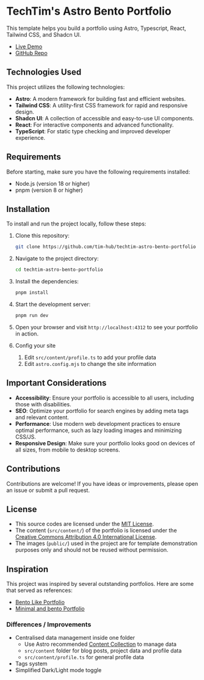 # TechTim's Astro Bento Portfolio

This template helps you build a portfolio using Astro, Typescript, React, Tailwind CSS, and Shadcn UI.

- [Live Demo](https://techtim42.com)
- [GitHub Repo](https://github.com/tim-hub/techtim-astro-bento-portfolio)

## Technologies Used

This project utilizes the following technologies:

- **Astro**: A modern framework for building fast and efficient websites.
- **Tailwind CSS**: A utility-first CSS framework for rapid and responsive design.
- **Shadcn UI**: A collection of accessible and easy-to-use UI components.
- **React**: For interactive components and advanced functionality.
- **TypeScript**: For static type checking and improved developer experience.

## Requirements

Before starting, make sure you have the following requirements installed:

- Node.js (version 18 or higher)
- pnpm (version 8 or higher)

## Installation

To install and run the project locally, follow these steps:

1. Clone this repository:

   ```bash
   git clone https://github.com/tim-hub/techtim-astro-bento-portfolio
   ```

2. Navigate to the project directory:

   ```bash
   cd techtim-astro-bento-portfolio
   ```

3. Install the dependencies:

   ```bash
   pnpm install
   ```

4. Start the development server:

   ```bash
   pnpm run dev
   ```

5. Open your browser and visit `http://localhost:4312` to see your portfolio in action.
6. Config your site
   1. Edit `src/content/profile.ts` to add your profile data
   2. Edit `astro.config.mjs` to change the site information


## Important Considerations

- **Accessibility**: Ensure your portfolio is accessible to all users, including those with disabilities.
- **SEO**: Optimize your portfolio for search engines by adding meta tags and relevant content.
- **Performance**: Use modern web development practices to ensure optimal performance, such as lazy loading images and minimizing CSS/JS.
- **Responsive Design**: Make sure your portfolio looks good on devices of all sizes, from mobile to desktop screens.

## Contributions

Contributions are welcome! If you have ideas or improvements, please open an issue or submit a pull request.

## License

- This source codes are licensed under the [MIT License](LICENSE).
- The content (`src/content/`) of the portfolio is licensed under the [Creative Commons Attribution 4.0 International License](https://creativecommons.org/licenses/by/4.0/).
- The images (`public/`) used in the project are for template demonstration purposes only and should not be reused without permission.

## Inspiration

This project was inspired by several outstanding portfolios. Here are some that served as references:

- [Bento Like Portfolio](https://github.com/Ladvace/astro-bento-portfolio)
- [Minimal and bento Portfolio ](https://github.com/bue221/astro-portfolio)

### Differences / Improvements

- Centralised data management inside one folder
  - Use Astro recommended [Content Collection](https://docs.astro.build/en/guides/content-collections/) to manage data
  - `src/content` folder for blog posts, project data and profile data
  - `src/content/profile.ts` for general profile data
- Tags system
- Simplified Dark/Light mode toggle
